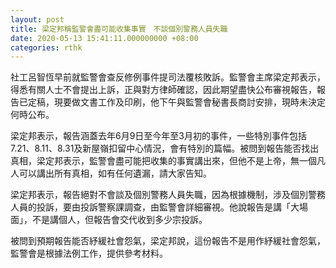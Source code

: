 ```yaml
---
layout: post
title: 梁定邦稱監警會盡可能收集事實　不談個別警務人員失職
date: 2020-05-13 15:41:11.000000000 +08:00
categories: rthk
---
```


社工呂智恆早前就監警會查反修例事件提司法覆核敗訴。監警會主席梁定邦表示，得悉有關人士不會提出上訴，正與對方律師確認，因此期望盡快公布審視報告，報告已定稿，現要做文書工作及印刷，他下午與監警會秘書長商討安排，現時未決定何時公布。

梁定邦表示，報告涵蓋去年6月9日至今年至3月初的事件，一些特別事件包括7.21、8.11、8.31及新屋嶺扣留中心情況，會有特別的篇幅。被問到報告能否找出真相，梁定邦表示，監警會盡可能把收集的事實講出來，但他不是上帝，無一個凡人可以講出所有真相，如有任何遺漏，請大家告知。

梁定邦表示，報告絕對不會談及個別警務人員失職，因為根據機制，涉及個別警務人員的投訴，要由投訴警察課調查，由監警會詳細審視。他說報告是講「大場面」，不是講個人，但報告會交代收到多少宗投訴。

被問到預期報告能否紓緩社會怨氣，梁定邦說，這份報告不是用作紓緩社會怨氣，監警會是根據法例工作，提供參考材料。
